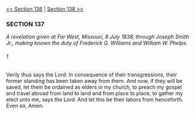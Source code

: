 [<< Section 136](Section%20136)  |  [Section 138 >>](Section%20138)

### SECTION 137

*A revelation given at Far West, Missouri, 8 July 1838, through Joseph Smith Jr., making known the duty of Frederick G. Williams and William W. Phelps.*

###### 1
Verily thus says the Lord: In consequence of their transgressions, their former standing has been taken away from them. And now, if they will be saved, let them be ordained as elders in my church, to preach my gospel and travel abroad from land to land and from place to place, to gather my elect unto me, says the Lord. And let this be their labors from henceforth. Even so, Amen.